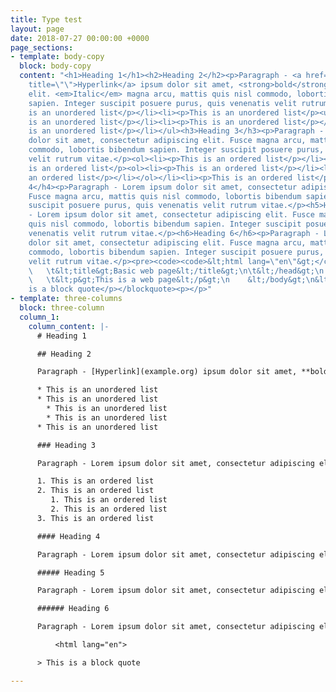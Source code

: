```yaml
---
title: Type test
layout: page
date: 2018-07-27 00:00:00 +0000
page_sections:
- template: body-copy
  block: body-copy
  content: "<h1>Heading 1</h1><h2>Heading 2</h2><p>Paragraph - <a href=\"example.org\"
    title=\"\">Hyperlink</a> ipsum dolor sit amet, <strong>bold</strong> adipiscing
    elit. <em>Italic</em> magna arcu, mattis quis nisl commodo, lobortis bibendum
    sapien. Integer suscipit posuere purus, quis venenatis velit rutrum vitae.</p><ul><li><p>This
    is an unordered list</p></li><li><p>This is an unordered list</p><ul><li><p>This
    is an unordered list</p></li><li><p>This is an unordered list</p></li></ul></li><li><p>This
    is an unordered list</p></li></ul><h3>Heading 3</h3><p>Paragraph - Lorem ipsum
    dolor sit amet, consectetur adipiscing elit. Fusce magna arcu, mattis quis nisl
    commodo, lobortis bibendum sapien. Integer suscipit posuere purus, quis venenatis
    velit rutrum vitae.</p><ol><li><p>This is an ordered list</p></li><li><p>This
    is an ordered list</p><ol><li><p>This is an ordered list</p></li><li><p>This is
    an ordered list</p></li></ol></li><li><p>This is an ordered list</p></li></ol><h4>Heading
    4</h4><p>Paragraph - Lorem ipsum dolor sit amet, consectetur adipiscing elit.
    Fusce magna arcu, mattis quis nisl commodo, lobortis bibendum sapien. Integer
    suscipit posuere purus, quis venenatis velit rutrum vitae.</p><h5>Heading 5</h5><p>Paragraph
    - Lorem ipsum dolor sit amet, consectetur adipiscing elit. Fusce magna arcu, mattis
    quis nisl commodo, lobortis bibendum sapien. Integer suscipit posuere purus, quis
    venenatis velit rutrum vitae.</p><h6>Heading 6</h6><p>Paragraph - Lorem ipsum
    dolor sit amet, consectetur adipiscing elit. Fusce magna arcu, mattis quis nisl
    commodo, lobortis bibendum sapien. Integer suscipit posuere purus, quis venenatis
    velit rutrum vitae.</p><pre><code><code>&lt;html lang=\"en\"&gt;</code>\n\t&lt;head&gt;\n
    \   \t&lt;title&gt;Basic web page&lt;/title&gt;\n\t&lt;/head&gt;\n    &lt;body&gt;\n
    \   \t&lt;p&gt;This is a web page&lt;/p&gt;\n    &lt;/body&gt;\n&lt;/html&gt;</code></pre><blockquote><p>This
    is a block quote</p></blockquote><p></p>"
- template: three-columns
  block: three-column
  column_1:
    column_content: |-
      # Heading 1

      ## Heading 2

      Paragraph - [Hyperlink](example.org) ipsum dolor sit amet, **bold** adipiscing elit. _Italic_ magna arcu, mattis quis nisl commodo, lobortis bibendum sapien. Integer suscipit posuere purus, quis venenatis velit rutrum vitae.

      * This is an unordered list
      * This is an unordered list
        * This is an unordered list
        * This is an unordered list
      * This is an unordered list

      ### Heading 3

      Paragraph - Lorem ipsum dolor sit amet, consectetur adipiscing elit. Fusce magna arcu, mattis quis nisl commodo, lobortis bibendum sapien. Integer suscipit posuere purus, quis venenatis velit rutrum vitae.

      1. This is an ordered list
      2. This is an ordered list
         1. This is an ordered list
         2. This is an ordered list
      3. This is an ordered list

      #### Heading 4

      Paragraph - Lorem ipsum dolor sit amet, consectetur adipiscing elit. Fusce magna arcu, mattis quis nisl commodo, lobortis bibendum sapien. Integer suscipit posuere purus, quis venenatis velit rutrum vitae.

      ##### Heading 5

      Paragraph - Lorem ipsum dolor sit amet, consectetur adipiscing elit. Fusce magna arcu, mattis quis nisl commodo, lobortis bibendum sapien. Integer suscipit posuere purus, quis venenatis velit rutrum vitae.

      ###### Heading 6

      Paragraph - Lorem ipsum dolor sit amet, consectetur adipiscing elit. Fusce magna arcu, mattis quis nisl commodo, lobortis bibendum sapien. Integer suscipit posuere purus, quis venenatis velit rutrum vitae.

          <html lang="en">

      > This is a block quote

---
```

